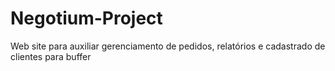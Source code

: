 # Negotium-Project
Web site para auxiliar gerenciamento de pedidos, relatórios e cadastrado de clientes para buffer 
